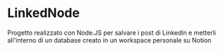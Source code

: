 # LinkedNode
Progetto realizzato con Node.JS per salvare i post di Linkedln e metterli all'interno di un database creato in un workspace personale su Notion
